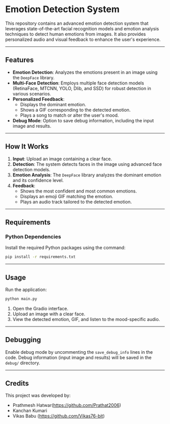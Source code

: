 # Emotion Detection System

This repository contains an advanced emotion detection system that leverages state-of-the-art facial recognition models and emotion analysis techniques to detect human emotions from images. It also provides personalized audio and visual feedback to enhance the user's experience.

---

## Features

- **Emotion Detection**: Analyzes the emotions present in an image using the `DeepFace` library.
- **Multi-Face Detection**: Employs multiple face detection models (RetinaFace, MTCNN, YOLO, Dlib, and SSD) for robust detection in various scenarios.
- **Personalized Feedback**:
  - Displays the dominant emotion.
  - Shows a GIF corresponding to the detected emotion.
  - Plays a song to match or alter the user's mood.
- **Debug Mode**: Option to save debug information, including the input image and results.

---

## How It Works

1. **Input**: Upload an image containing a clear face.
2. **Detection**: The system detects faces in the image using advanced face detection models.
3. **Emotion Analysis**: The `DeepFace` library analyzes the dominant emotion and its confidence level.
4. **Feedback**:
   - Shows the most confident and most common emotions.
   - Displays an emoji GIF matching the emotion.
   - Plays an audio track tailored to the detected emotion.

---

## Requirements

### Python Dependencies

Install the required Python packages using the command:
```bash
pip install -r requirements.txt
```

---

## Usage

Run the application:
```bash
python main.py
```

1. Open the Gradio interface.
2. Upload an image with a clear face.
3. View the detected emotion, GIF, and listen to the mood-specific audio.

---

## Debugging

Enable debug mode by uncommenting the `save_debug_info` lines in the code.
Debug information (input image and results) will be saved in the `debug/` directory.

---

## Credits

This project was developed by:

- Prathmesh Hatwar(https://github.com/Prathat2006)
- Kanchan Kumari
- Vikas Babu (https://github.com/Vikas76-bit)


